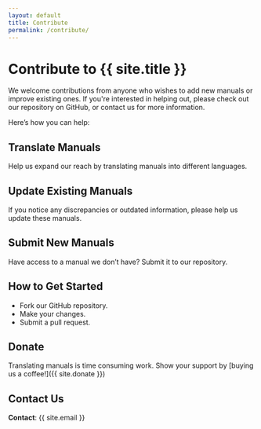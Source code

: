 ```yaml
---
layout: default
title: Contribute
permalink: /contribute/
---
```


# Contribute to {{ site.title }}

We welcome contributions from anyone who wishes to add new manuals or improve existing ones. If you're interested in helping out, please check out our repository on GitHub, or contact us for more information.

Here’s how you can help:

## Translate Manuals
Help us expand our reach by translating manuals into different languages.

## Update Existing Manuals
If you notice any discrepancies or outdated information, please help us update these manuals.

## Submit New Manuals
Have access to a manual we don’t have? Submit it to our repository.

## How to Get Started
- Fork our GitHub repository.
- Make your changes.
- Submit a pull request.

## Donate

Translating manuals is time consuming work. Show your support by [buying us a coffee!]({{ site.donate }})

## Contact Us

**Contact**: {{ site.email }}
